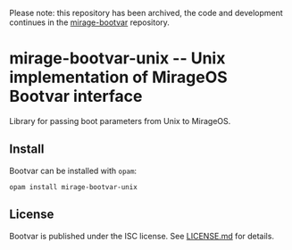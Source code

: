 Please note: this repository has been archived, the code and development continues in the [mirage-bootvar](https://github.com/mirage/mirage-bootvar) repository.

# mirage-bootvar-unix -- Unix implementation of MirageOS Bootvar interface

Library for passing boot parameters from Unix to MirageOS.

## Install

Bootvar can be installed with `opam`:

```
opam install mirage-bootvar-unix
```

## License
Bootvar is published under the ISC license. See [LICENSE.md](LICENSE.md) for details.

